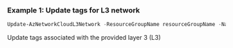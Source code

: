 ### Example 1: Update tags for L3 network
```powershell
Update-AzNetworkCloudL3Network -ResourceGroupName resourceGroupName -Name l3networkName   -Tag @{'tag'="tagUpdated"}
```

Update tags associated with the provided layer 3 (L3)